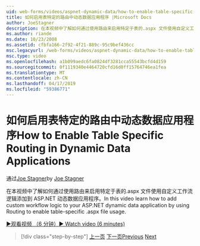 ```yaml
---
uid: web-forms/videos/aspnet-dynamic-data/how-to-enable-table-specific-routing-in-dynamic-data-applications
title: 如何启用表特定的路由中动态数据应用程序 |Microsoft Docs
author: JoeStagner
description: 在本视频中了解如何通过使用路由来启用特定于表的.aspx 文件使用自定义工作流逻辑添加到 ASP.NET 动态数据应用程序。
ms.author: riande
ms.date: 10/23/2008
ms.assetid: cfbfa166-2f92-4f21-889c-95c9bef436cc
msc.legacyurl: /web-forms/videos/aspnet-dynamic-data/how-to-enable-table-specific-routing-in-dynamic-data-applications
msc.type: video
ms.openlocfilehash: a1b099aedc6fa0824df3281cca55543bcfd4d159
ms.sourcegitcommit: 0f1119340e4464720cfd16d0ff15764746ea1fea
ms.translationtype: MT
ms.contentlocale: zh-CN
ms.lasthandoff: 04/17/2019
ms.locfileid: "59386771"
---
```

# <a name="how-to-enable-table-specific-routing-in-dynamic-data-applications"></a><span data-ttu-id="9d26c-103">如何启用表特定的路由中动态数据应用程序</span><span class="sxs-lookup"><span data-stu-id="9d26c-103">How to Enable Table Specific Routing in Dynamic Data Applications</span></span>

<span data-ttu-id="9d26c-104">通过[Joe Stagner](https://github.com/JoeStagner)</span><span class="sxs-lookup"><span data-stu-id="9d26c-104">by [Joe Stagner](https://github.com/JoeStagner)</span></span>

<span data-ttu-id="9d26c-105">在本视频中了解如何通过使用路由来启用特定于表的.aspx 文件使用自定义工作流逻辑添加到 ASP.NET 动态数据应用程序。</span><span class="sxs-lookup"><span data-stu-id="9d26c-105">In this video learn how to add custom workflow logic to your ASP.NET dynamic data application by using Routing to enable table-specific .aspx file usage.</span></span>

[<span data-ttu-id="9d26c-106">&#9654;观看视频 （6 分钟）</span><span class="sxs-lookup"><span data-stu-id="9d26c-106">&#9654; Watch video (6 minutes)</span></span>](https://channel9.msdn.com/Blogs/ASP-NET-Site-Videos/how-to-enable-table-specific-routing-in-dynamic-data-applications)

> [!div class="step-by-step"]
> <span data-ttu-id="9d26c-107">[上一页](enable-in-line-editing-in-aspnet-dynamic-data-applications.md)
> [下一页](how-to-use-attribute-validation-in-aspnet-dynamic-data-applications.md)</span><span class="sxs-lookup"><span data-stu-id="9d26c-107">[Previous](enable-in-line-editing-in-aspnet-dynamic-data-applications.md)
[Next](how-to-use-attribute-validation-in-aspnet-dynamic-data-applications.md)</span></span>
